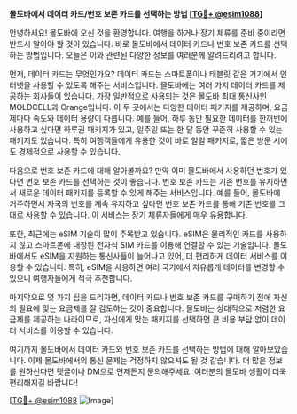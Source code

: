 **몰도바에서 데이터 카드/번호 보존 카드를 선택하는 방법 [[TG💪+ @esim1088](https://t.me/s/esim1088)]**

안녕하세요! 몰도바에 오신 것을 환영합니다. 여행을 하거나 장기 체류를 준비 중이라면 반드시 알아야 할 것이 있습니다. 바로 몰도바에서 데이터 카드나 번호 보존 카드를 선택하는 방법입니다. 오늘은 이와 관련된 다양한 정보를 여러분께 알려드리려고 합니다.

먼저, 데이터 카드는 무엇인가요? 데이터 카드는 스마트폰이나 태블릿 같은 기기에서 인터넷을 사용할 수 있도록 해주는 서비스입니다. 몰도바에는 여러 가지 데이터 카드를 제공하는 회사들이 있습니다. 가장 일반적으로 사용되는 것은 몰도바 최대 통신사인 MOLDCELL과 Orange입니다. 이 두 곳에서는 다양한 데이터 패키지를 제공하며, 요금제마다 속도와 데이터 용량이 다릅니다. 예를 들어, 하루 동안 필요한 데이터를 한꺼번에 사용하고 싶다면 하루권 패키지가 있고, 일주일 또는 한 달 동안 꾸준히 사용할 수 있는 패키지도 있습니다. 특히 여행객들에게 유용한 것이 바로 일일 패키지로, 짧은 방문 시에도 경제적으로 사용할 수 있습니다.

다음으로 번호 보존 카드에 대해 알아볼까요? 만약 이미 몰도바에서 사용하던 번호가 있다면 번호 보존 카드를 선택하는 것이 좋습니다. 번호 보존 카드는 기존 번호를 유지하면서 새로운 데이터 패키지를 등록할 수 있게 해주는 서비스입니다. 예를 들어, 몰도바에 거주하면서 자국의 번호를 계속 유지하고 싶다면 번호 보존 카드를 통해 기존 번호를 그대로 사용할 수 있습니다. 이 서비스는 장기 체류자들에게 매우 유용합니다.

또한, 최근에는 eSIM 기술이 많이 주목받고 있습니다. eSIM은 물리적인 카드를 사용하지 않고 스마트폰에 내장된 전자식 SIM 카드를 이용해 연결할 수 있는 기술입니다. 몰도바에서도 eSIM을 지원하는 통신사들이 늘어나고 있어, 더 편리하게 데이터 서비스를 이용할 수 있습니다. 특히, eSIM을 사용하면 여러 국가에서 자유롭게 데이터를 변경할 수 있으니 여행자들에게 적극 추천합니다.

마지막으로 몇 가지 팁을 드리자면, 데이터 카드나 번호 보존 카드를 구매하기 전에 자신의 필요에 맞는 요금제를 잘 검토하는 것이 중요합니다. 몰도바는 상대적으로 저렴한 요금제를 제공하는 나라이므로, 자신에게 맞는 패키지를 선택하면 큰 비용 부담 없이 데이터 서비스를 이용할 수 있습니다.

여기까지 몰도바에서 데이터 카드와 번호 보존 카드를 선택하는 방법에 대해 알아보았습니다. 이제 몰도바에서의 통신 문제는 걱정하지 않으셔도 될 것 같습니다. 더 많은 정보를 원하신다면 댓글이나 DM으로 언제든지 문의해주세요. 여러분의 몰도바 생활이 더욱 편리해지길 바랍니다!

[[TG💪+ @esim1088](https://t.me/s/esim1088) ![Image](https://i.postimg.cc/Y0z9fWf4/image.png)]